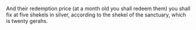 And their redemption price (at a month old you shall redeem them) you shall fix at five shekels in silver, according to the shekel of the sanctuary, which is twenty gerahs.
